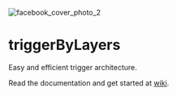 ![facebook_cover_photo_2](https://user-images.githubusercontent.com/57491831/83346993-ca35e780-a321-11ea-9bad-a064c5efe10e.png)
# triggerByLayers
Easy and efficient trigger architecture.

Read the documentation and get started at [wiki](https://github.com/JayNyarla/triggerByLayers/wiki).
